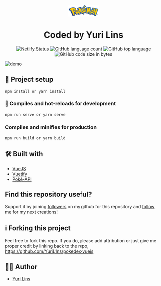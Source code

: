 <div align="center">
  <img src="/public/img/logo.png" width="100" alt="site-logo"/>
</div>
<h1 align="center">
  Coded by Yuri Lins
</h1>
<p align="center">
  <a href="Desafio Técnico solicitado pela Copybase para a vaga de Frontend Developer." target="_blank">
    <img src="Desafio Técnico solicitado pela Copybase para a vaga de Frontend Developer." alt="Netlify Status" />
  </a>
  <img alt="GitHub language count" src="https://img.shields.io/github/languages/count/yuril1ns/pokedex-vue.js">
  <img alt="GitHub top language" src="https://img.shields.io/github/languages/top/yuril1ns/pokedex-vue.js">
  <img alt="GitHub code size in bytes" src="https://img.shields.io/github/languages/code-size/yuril1ns/pokedex-vue.js">
</p>

![demo](/PokedexCopybase/public/img/preview.png)

## 📐 Project setup

```
npm install or yarn install
```

### 🚀 Compiles and hot-reloads for development

```
npm run serve or yarn serve
```

### Compiles and minifies for production

```
npm run build or yarn build
```

## 🛠 Built with

- [VueJS](https://vuejs.org/)
- [Vuetify](https://vuetifyjs.com/)
- [Poké-API](https://pokeapi.co/)

## Find this repository useful?

Support it by joining [followers](https://github.com/YuriL1ns) on my github for this repository and [follow](https://github.com/YuriL1ns) me for my next creations!

## ℹ️ Forking this project

Feel free to fork this repo. If you do, please add attribution or just give me proper credit by linking back to the repo,
https://github.com/YuriL1ns/pokedex-vuejs

## 👨‍💻 Author

- [Yuri Lins](https://github.com/YuriL1ns)
